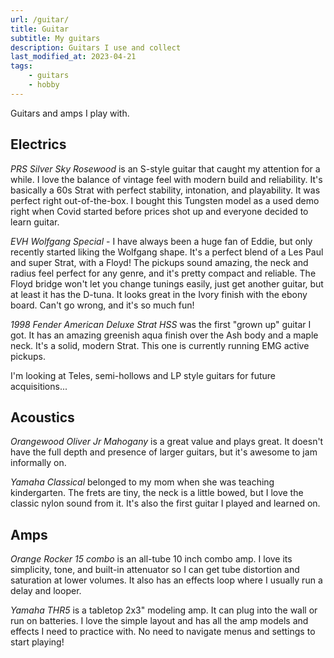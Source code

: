 ```yaml
---
url: /guitar/
title: Guitar
subtitle: My guitars
description: Guitars I use and collect
last_modified_at: 2023-04-21
tags:
    - guitars
    - hobby
---
```


Guitars and amps I play with. 

<section>

## Electrics

_PRS Silver Sky Rosewood_ is an S-style guitar that caught my attention for a while. I love the balance of vintage feel with modern build and reliability. It's basically a 60s Strat with perfect stability, intonation, and playability. It was perfect right out-of-the-box. I bought this Tungsten model as a used demo right when Covid started before prices shot up and everyone decided to learn guitar. 

_EVH Wolfgang Special_ - I have always been a huge fan of Eddie, but only recently started liking the Wolfgang shape. It's a perfect blend of a Les Paul and super Strat, with a Floyd! The pickups sound amazing, the neck and radius feel perfect for any genre, and it's pretty compact and reliable. The Floyd bridge won't let you change tunings easily, just get another guitar, but at least it has the D-tuna. It looks great in the Ivory finish with the ebony board. Can't go wrong, and it's so much fun! 

_1998 Fender American Deluxe Strat HSS_ was the first "grown up" guitar I got. It has an amazing greenish aqua finish over the Ash body and a maple neck. It's a solid, modern Strat. This one is currently running EMG active pickups. 

I'm looking at Teles, semi-hollows and LP style guitars for future acquisitions...

</section><section>

## Acoustics

_Orangewood Oliver Jr Mahogany_ is a great value and plays great. It doesn't have the full depth and presence of larger guitars, but it's awesome to jam informally on. 

_Yamaha Classical_ belonged to my mom when she was teaching kindergarten. The frets are tiny, the neck is a little bowed, but I love the classic nylon sound from it. It's also the first guitar I played and learned on. 

</section><section>

## Amps

_Orange Rocker 15 combo_ is an all-tube 10 inch combo amp. I love its simplicity, tone, and built-in attenuator so I can get tube distortion and saturation at lower volumes. It also has an effects loop where I usually run a delay and looper. 

_Yamaha THR5_ is a tabletop 2x3" modeling amp. It can plug into the wall or run on batteries. I love the simple layout and has all the amp models and effects I need to practice with. No need to navigate menus and settings to start playing! 

</section>